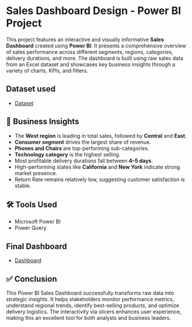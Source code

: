 # Sales Dashboard Design - Power BI Project
This project features an interactive and visually informative **Sales Dashboard** created using **Power BI**. It presents a comprehensive overview of sales performance across different segments, regions, categories, delivery durations, and more. The dashboard is built using raw sales data from an Excel dataset and showcases key business insights through a variety of charts, KPIs, and filters.

## Dataset used
- <a href="https://github.com/VidyavaVidyavati/Sales-Dashboard-Design/blob/main/Sales%20data.xlsx">Dataset</a>

## 🧠 Business Insights

- The **West region** is leading in total sales, followed by **Central** and **East**.
- **Consumer segment** drives the largest share of revenue.
- **Phones and Chairs** are top-performing sub-categories.
- **Technology category** is the highest selling.
- Most profitable delivery durations fall between **4–5 days**.
- High-performing states like **California** and **New York** indicate strong market presence.
- Return Rate remains relatively low, suggesting customer satisfaction is stable.

## 🛠️ Tools Used

- Microsoft Power BI
- Power Query

## Final Dashboard
- <a href="https://github.com/VidyavaVidyavati/Sales-Dashboard-Design/blob/main/Interactive%20dashboard.pbix">Dashboard</a>

## ✅ Conclusion
This Power BI Sales Dashboard successfully transforms raw data into strategic insights. It helps stakeholders monitor performance metrics, understand regional trends, identify best-selling products, and optimize delivery logistics. The interactivity via slicers enhances user experience, making this an excellent tool for both analysts and business leaders.

